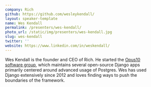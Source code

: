 ```yaml
---
company: Rich
github: https://github.com/wesleykendall/
layout: speaker-template
name: Wes Kendall
permalink: /presenters/wes-kendall/
photo_url: /static/img/presenters/wes-kendall.jpg
slug: wes-kendall
twitter: ''
website: https://www.linkedin.com/in/weskendall/
---
```


Wes Kendall is the founder and CEO of Rich. He started the [Opus10 software group](https://github.com/Opus10), which maintains several open-source Django apps primarily centered around advanced usage of Postgres. Wes has used Django extensively since 2012 and loves finding ways to push the boundaries of the framework.
